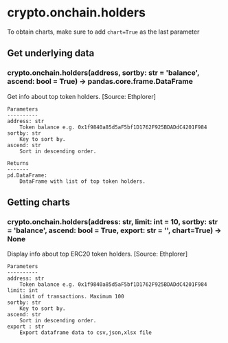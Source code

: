 # crypto.onchain.holders

To obtain charts, make sure to add `chart=True` as the last parameter

## Get underlying data 
### crypto.onchain.holders(address, sortby: str = 'balance', ascend: bool = True) -> pandas.core.frame.DataFrame

Get info about top token holders. [Source: Ethplorer]

    Parameters
    ----------
    address: str
        Token balance e.g. 0x1f9840a85d5aF5bf1D1762F925BDADdC4201F984
    sortby: str
        Key to sort by.
    ascend: str
        Sort in descending order.

    Returns
    -------
    pd.DataFrame:
        DataFrame with list of top token holders.

## Getting charts 
### crypto.onchain.holders(address: str, limit: int = 10, sortby: str = 'balance', ascend: bool = True, export: str = '', chart=True) -> None

Display info about top ERC20 token holders. [Source: Ethplorer]

    Parameters
    ----------
    address: str
        Token balance e.g. 0x1f9840a85d5aF5bf1D1762F925BDADdC4201F984
    limit: int
        Limit of transactions. Maximum 100
    sortby: str
        Key to sort by.
    ascend: str
        Sort in descending order.
    export : str
        Export dataframe data to csv,json,xlsx file
